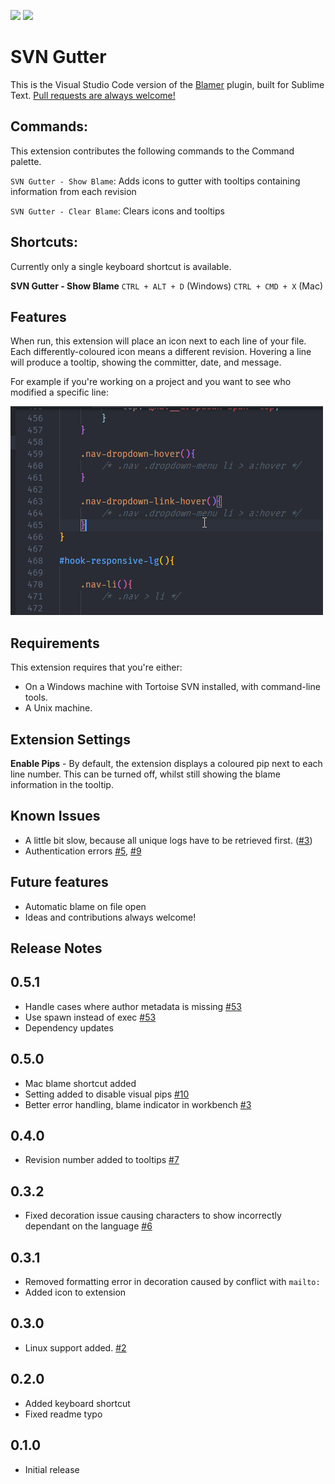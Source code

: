 [![](https://vsmarketplacebadge.apphb.com/version/beaugust.blamer-vs.svg)](https://marketplace.visualstudio.com/items?itemName=beaugust.blamer-vs)
[![](https://vsmarketplacebadge.apphb.com/installs/beaugust.blamer-vs.svg)](https://marketplace.visualstudio.com/items?itemName=beaugust.blamer-vs)

# SVN Gutter
This is the Visual Studio Code version of the [Blamer](https://github.com/BeauAgst/Blamer) plugin, built for Sublime Text. [Pull requests are always welcome!](https://github.com/BeauAgst/blamer-vs/issues/)

## Commands:
This extension contributes the following commands to the Command palette.

`SVN Gutter - Show Blame`: Adds icons to gutter with tooltips containing information from each revision

`SVN Gutter - Clear Blame`: Clears icons and tooltips

## Shortcuts:
Currently only a single keyboard shortcut is available.

**SVN Gutter - Show Blame**
`CTRL + ALT + D` (Windows)
`CTRL + CMD + X` (Mac)

## Features
When run, this extension will place an icon next to each line of your file. Each differently-coloured icon means a different revision. Hovering a line will produce a tooltip, showing the committer, date, and message. 

For example if you're working on a project and you want to see who modified a specific line:

![Example Usage](https://github.com/BeauAgst/blamer-vs/raw/master/example.gif)

## Requirements
This extension requires that you're either:

* On a Windows machine with Tortoise SVN installed, with command-line tools.
* A Unix machine.

## Extension Settings
**Enable Pips** - By default, the extension displays a coloured pip next to each line number. This can be turned off, whilst still showing the blame information in the tooltip.

## Known Issues
- A little bit slow, because all unique logs have to be retrieved first. ([#3](https://github.com/BeauAgst/blamer-vs/issues/3))
- Authentication errors [#5](https://github.com/BeauAgst/blamer-vs/issues/5), [#9](https://github.com/BeauAgst/blamer-vs/issues/9)

## Future features
- Automatic blame on file open
- Ideas and contributions always welcome!

## Release Notes

## 0.5.1
- Handle cases where author metadata is missing [#53](https://github.com/BeauAgst/blamer-vs/issues/53)
- Use spawn instead of exec [#53](https://github.com/BeauAgst/blamer-vs/issues/53)
- Dependency updates

## 0.5.0
- Mac blame shortcut added
- Setting added to disable visual pips [#10](https://github.com/BeauAgst/blamer-vs/issues/10)
- Better error handling, blame indicator in workbench [#3](https://github.com/BeauAgst/blamer-vs/issues/3)

## 0.4.0
- Revision number added to tooltips [#7](https://github.com/BeauAgst/blamer-vs/issues/7)

## 0.3.2
- Fixed decoration issue causing characters to show incorrectly dependant on the language [#6](https://github.com/BeauAgst/blamer-vs/issues/6)

## 0.3.1
- Removed formatting error in decoration caused by conflict with `mailto:`
- Added icon to extension

## 0.3.0
- Linux support added. [#2](https://github.com/BeauAgst/blamer-vs/issues/2)

## 0.2.0
- Added keyboard shortcut
- Fixed readme typo

## 0.1.0
- Initial release